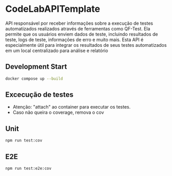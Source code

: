 # CodeLabAPITemplate

API responsável por receber informações sobre a execução de testes automatizados realizados através de ferramentas como QF-Test. 
Ela permite que os usuários enviem dados de teste, incluindo resultados de teste, logs de teste, informações de erro e muito mais. 
Esta API é especialmente útil para integrar os resultados de seus testes automatizados em um local centralizado para análise e relatório

## Development Start

```bash
docker compose up --build
```

## Excecução de testes

- Atenção: "attach" ao container para executar os testes.
- Caso não queira o coverage, remova o cov

## Unit

```bash
npm run test:cov
```

## E2E

```bash
npm run test:e2e:cov
```
